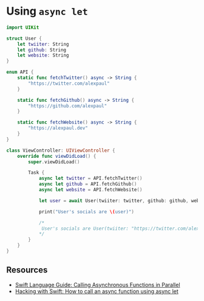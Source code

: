 # Using `async let`

```swift 
import UIKit

struct User {
    let twiiter: String
    let github: String
    let website: String
}

enum API {
    static func fetchTwitter() async -> String {
        "https://twitter.com/alexpaul"
    }

    static func fetchGithub() async -> String {
        "https://github.com/alexpaul"
    }

    static func fetchWebsite() async -> String {
        "https://alexpaul.dev"
    }
}

class ViewController: UIViewController {
    override func viewDidLoad() {
        super.viewDidLoad()

        Task {
            async let twitter = API.fetchTwitter()
            async let github = API.fetchGithub()
            async let website = API.fetchWebsite()

            let user = await User(twiiter: twitter, github: github, website: website)

            print("User's socials are \(user)")

            /*
             User's socials are User(twiiter: "https://twitter.com/alexpaul", github: "https://github.com/alexpaul", website: "https://alexpaul.dev")
            */
        }
    }
}
```

## Resources 

* [Swift Language Guide: Calling Asynchronous Functions in Parallel](https://docs.swift.org/swift-book/LanguageGuide/Concurrency.html)
* [Hacking with Swift: How to call an async function using async let](https://www.hackingwithswift.com/quick-start/concurrency/how-to-call-an-async-function-using-async-let)
